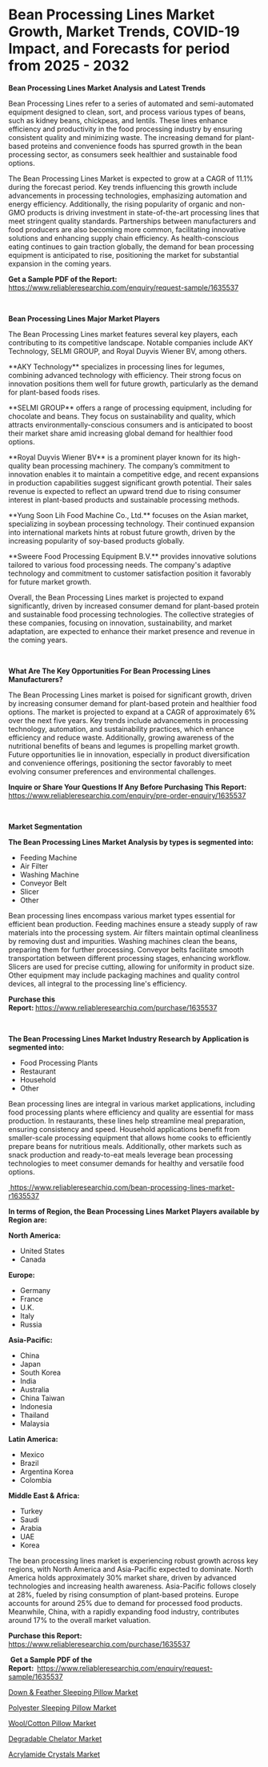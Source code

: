 <p><h1>Bean Processing Lines Market Growth, Market Trends, COVID-19 Impact, and Forecasts for period from 2025 - 2032</h1></p><p><strong>Bean Processing Lines Market Analysis and Latest Trends</strong></p>
<p><p>Bean Processing Lines refer to a series of automated and semi-automated equipment designed to clean, sort, and process various types of beans, such as kidney beans, chickpeas, and lentils. These lines enhance efficiency and productivity in the food processing industry by ensuring consistent quality and minimizing waste. The increasing demand for plant-based proteins and convenience foods has spurred growth in the bean processing sector, as consumers seek healthier and sustainable food options.</p><p>The Bean Processing Lines Market is expected to grow at a CAGR of 11.1% during the forecast period. Key trends influencing this growth include advancements in processing technologies, emphasizing automation and energy efficiency. Additionally, the rising popularity of organic and non-GMO products is driving investment in state-of-the-art processing lines that meet stringent quality standards. Partnerships between manufacturers and food producers are also becoming more common, facilitating innovative solutions and enhancing supply chain efficiency. As health-conscious eating continues to gain traction globally, the demand for bean processing equipment is anticipated to rise, positioning the market for substantial expansion in the coming years.</p></p>
<p><strong>Get a Sample PDF of the Report:&nbsp;</strong> <a href="https://www.reliableresearchiq.com/enquiry/request-sample/1635537?utm_campaign=99&utm_medium=2&utm_source=Github&utm_content=ia&utm_term=23032025&utm_id=bean-processing-lines">https://www.reliableresearchiq.com/enquiry/request-sample/1635537</a></p>
<p>&nbsp;</p>
<p><strong>Bean Processing Lines Major Market Players</strong></p>
<p><p>The Bean Processing Lines market features several key players, each contributing to its competitive landscape. Notable companies include AKY Technology, SELMI GROUP, and Royal Duyvis Wiener BV, among others. </p><p>**AKY Technology** specializes in processing lines for legumes, combining advanced technology with efficiency. Their strong focus on innovation positions them well for future growth, particularly as the demand for plant-based foods rises.</p><p>**SELMI GROUP** offers a range of processing equipment, including for chocolate and beans. They focus on sustainability and quality, which attracts environmentally-conscious consumers and is anticipated to boost their market share amid increasing global demand for healthier food options.</p><p>**Royal Duyvis Wiener BV** is a prominent player known for its high-quality bean processing machinery. The company’s commitment to innovation enables it to maintain a competitive edge, and recent expansions in production capabilities suggest significant growth potential. Their sales revenue is expected to reflect an upward trend due to rising consumer interest in plant-based products and sustainable processing methods.</p><p>**Yung Soon Lih Food Machine Co., Ltd.** focuses on the Asian market, specializing in soybean processing technology. Their continued expansion into international markets hints at robust future growth, driven by the increasing popularity of soy-based products globally.</p><p>**Sweere Food Processing Equipment B.V.** provides innovative solutions tailored to various food processing needs. The company's adaptive technology and commitment to customer satisfaction position it favorably for future market growth.</p><p>Overall, the Bean Processing Lines market is projected to expand significantly, driven by increased consumer demand for plant-based protein and sustainable food processing technologies.  The collective strategies of these companies, focusing on innovation, sustainability, and market adaptation, are expected to enhance their market presence and revenue in the coming years.</p></p>
<p>&nbsp;</p>
<p><strong>What Are The Key Opportunities For Bean Processing Lines Manufacturers?</strong></p>
<p><p>The Bean Processing Lines market is poised for significant growth, driven by increasing consumer demand for plant-based protein and healthier food options. The market is projected to expand at a CAGR of approximately 6% over the next five years. Key trends include advancements in processing technology, automation, and sustainability practices, which enhance efficiency and reduce waste. Additionally, growing awareness of the nutritional benefits of beans and legumes is propelling market growth. Future opportunities lie in innovation, especially in product diversification and convenience offerings, positioning the sector favorably to meet evolving consumer preferences and environmental challenges.</p></p>
<p><strong>Inquire or Share Your Questions If Any Before Purchasing This Report:</strong> <a href="https://www.reliableresearchiq.com/enquiry/pre-order-enquiry/1635537?utm_campaign=99&utm_medium=2&utm_source=Github&utm_content=ia&utm_term=23032025&utm_id=bean-processing-lines">https://www.reliableresearchiq.com/enquiry/pre-order-enquiry/1635537</a></p>
<p>&nbsp;</p>
<p><strong>Market Segmentation</strong></p>
<p><strong>The Bean Processing Lines Market Analysis by types is segmented into:</strong></p>
<p><ul><li>Feeding Machine</li><li>Air Filter</li><li>Washing Machine</li><li>Conveyor Belt</li><li>Slicer</li><li>Other</li></ul></p>
<p><p>Bean processing lines encompass various market types essential for efficient bean production. Feeding machines ensure a steady supply of raw materials into the processing system. Air filters maintain optimal cleanliness by removing dust and impurities. Washing machines clean the beans, preparing them for further processing. Conveyor belts facilitate smooth transportation between different processing stages, enhancing workflow. Slicers are used for precise cutting, allowing for uniformity in product size. Other equipment may include packaging machines and quality control devices, all integral to the processing line's efficiency.</p></p>
<p><strong>Purchase this Report:&nbsp;</strong><a href="https://www.reliableresearchiq.com/purchase/1635537?utm_campaign=99&utm_medium=2&utm_source=Github&utm_content=ia&utm_term=23032025&utm_id=bean-processing-lines">https://www.reliableresearchiq.com/purchase/1635537</a></p>
<p>&nbsp;</p>
<p><strong>The Bean Processing Lines Market Industry Research by Application is segmented into:</strong></p>
<p><ul><li>Food Processing Plants</li><li>Restaurant</li><li>Household</li><li>Other</li></ul></p>
<p><p>Bean processing lines are integral in various market applications, including food processing plants where efficiency and quality are essential for mass production. In restaurants, these lines help streamline meal preparation, ensuring consistency and speed. Household applications benefit from smaller-scale processing equipment that allows home cooks to efficiently prepare beans for nutritious meals. Additionally, other markets such as snack production and ready-to-eat meals leverage bean processing technologies to meet consumer demands for healthy and versatile food options.</p></p>
<p><a href="https://www.reliableresearchiq.com/bean-processing-lines-market-r1635537?utm_campaign=99&utm_medium=2&utm_source=Github&utm_content=ia&utm_term=23032025&utm_id=bean-processing-lines">&nbsp;https://www.reliableresearchiq.com/bean-processing-lines-market-r1635537</a></p>
<p><strong>In terms of Region, the Bean Processing Lines Market Players available by Region are:</strong></p>
<p>
    <p> <strong> North America: </strong>
        <ul>
            <li>United States</li>
            <li>Canada</li>
        </ul>
        </p> 
    <p> <strong> Europe: </strong>
        <ul>
            <li>Germany</li>
            <li>France</li>
            <li>U.K.</li>
            <li>Italy</li>
            <li>Russia</li>
        </ul>
        </p> 
    <p> <strong> Asia-Pacific: </strong>
        <ul>
            <li>China</li>
            <li>Japan</li>
            <li>South Korea</li>
            <li>India</li>
            <li>Australia</li>
            <li>China Taiwan</li>
            <li>Indonesia</li>
            <li>Thailand</li>
            <li>Malaysia</li>
        </ul>
        </p> 
    <p> <strong> Latin America: </strong>
        <ul>
            <li>Mexico</li>
            <li>Brazil</li>
            <li>Argentina Korea</li>
            <li>Colombia</li>
        </ul>
        </p> 
    <p> <strong> Middle East & Africa: </strong>
        <ul>
            <li>Turkey</li>
            <li>Saudi</li>
            <li>Arabia</li>
            <li>UAE</li>
            <li>Korea</li>
        </ul>
    </p>
    </p>
<p><p>The bean processing lines market is experiencing robust growth across key regions, with North America and Asia-Pacific expected to dominate. North America holds approximately 30% market share, driven by advanced technologies and increasing health awareness. Asia-Pacific follows closely at 28%, fueled by rising consumption of plant-based proteins. Europe accounts for around 25% due to demand for processed food products. Meanwhile, China, with a rapidly expanding food industry, contributes around 17% to the overall market valuation.</p></p>
<p><strong>Purchase this Report: </strong><a href="https://www.reliableresearchiq.com/purchase/1635537?utm_campaign=99&utm_medium=2&utm_source=Github&utm_content=ia&utm_term=23032025&utm_id=bean-processing-lines">https://www.reliableresearchiq.com/purchase/1635537</a></p>
<p>&nbsp;<strong>Get a Sample PDF of the Report:&nbsp;&nbsp;</strong><a href="https://www.reliableresearchiq.com/enquiry/request-sample/1635537?utm_campaign=99&utm_medium=2&utm_source=Github&utm_content=ia&utm_term=23032025&utm_id=bean-processing-lines">https://www.reliableresearchiq.com/enquiry/request-sample/1635537</a></p>
<p><strong></strong></p>
<p><p><a href="https://github.com/saqafidrahea/Market-Research-Report-List-1/blob/main/down-feather-sleeping-pillow-market.md?utm_campaign=99&utm_medium=2&utm_source=Github&utm_content=ia&utm_term=23032025&utm_id=bean-processing-lines">Down & Feather Sleeping Pillow Market</a></p><p><a href="https://github.com/afghatakito29/Market-Research-Report-List-1/blob/main/polyester-sleeping-pillow-market.md?utm_campaign=99&utm_medium=2&utm_source=Github&utm_content=ia&utm_term=23032025&utm_id=bean-processing-lines">Polyester Sleeping Pillow Market</a></p><p><a href="https://github.com/atawanyeze/Market-Research-Report-List-1/blob/main/woolcotton-pillow-market.md?utm_campaign=99&utm_medium=2&utm_source=Github&utm_content=ia&utm_term=23032025&utm_id=bean-processing-lines">Wool/Cotton Pillow Market</a></p><p><a href="https://github.com/eimutelufta/Market-Research-Report-List-1/blob/main/degradable-chelator-market.md?utm_campaign=99&utm_medium=2&utm_source=Github&utm_content=ia&utm_term=23032025&utm_id=bean-processing-lines">Degradable Chelator Market</a></p><p><a href="https://github.com/onutsheinz/Market-Research-Report-List-1/blob/main/acrylamide-crystals-market.md?utm_campaign=99&utm_medium=2&utm_source=Github&utm_content=ia&utm_term=23032025&utm_id=bean-processing-lines">Acrylamide Crystals Market</a></p></p>